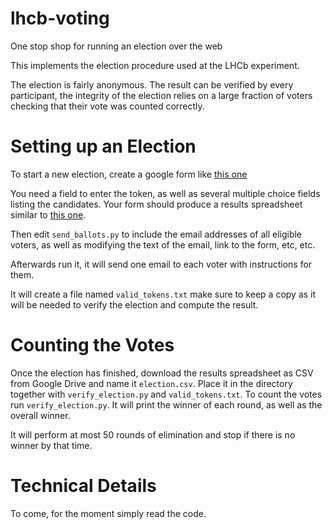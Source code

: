 # lhcb-voting

One stop shop for running an election over the web

This implements the election procedure used at
the LHCb experiment.

The election is fairly anonymous. The result can
be verified by every participant, the integrity
of the election relies on a large fraction of
voters checking that their vote was counted
correctly.


# Setting up an Election

To start a new election, create a google form like
[this one](https://docs.google.com/forms/d/1exEzNZVcNa3o4KL4CpJrOPfU84_rZKzvj7sMI4L3sIQ/viewform)

You need a field to enter the token, as well as
several multiple choice fields listing the
candidates. Your form should produce a results
spreadsheet similar to
[this one](https://docs.google.com/spreadsheets/d/1FUIG6S118rKZPwJsqSpWW9eZGn67lHdk8MyeJd2agRc/edit?usp=sharing).

Then edit `send_ballots.py` to include the email
addresses of all eligible voters, as well as
modifying the text of the email, link to the form,
etc, etc.

Afterwards run it, it will send one email to each
voter with instructions for them.

It will create a file named `valid_tokens.txt`
make sure to keep a copy as it will be needed
to verify the election and compute the result.


# Counting the Votes

Once the election has finished, download the
results spreadsheet as CSV from Google Drive and
name it `election.csv`. Place it in the directory
together with `verify_election.py` and
`valid_tokens.txt`. To count the votes run
`verify_election.py`. It will print the winner
of each round, as well as the overall winner.

It will perform at most 50 rounds of elimination
and stop if there is no winner by that time.


# Technical Details

To come, for the moment simply read the code.
